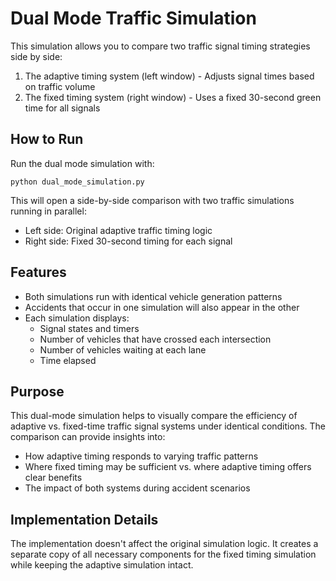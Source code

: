 # Dual Mode Traffic Simulation

This simulation allows you to compare two traffic signal timing strategies side by side:
1. The adaptive timing system (left window) - Adjusts signal times based on traffic volume
2. The fixed timing system (right window) - Uses a fixed 30-second green time for all signals

## How to Run

Run the dual mode simulation with:

```
python dual_mode_simulation.py
```

This will open a side-by-side comparison with two traffic simulations running in parallel:
- Left side: Original adaptive traffic timing logic
- Right side: Fixed 30-second timing for each signal

## Features

- Both simulations run with identical vehicle generation patterns
- Accidents that occur in one simulation will also appear in the other
- Each simulation displays:
  - Signal states and timers
  - Number of vehicles that have crossed each intersection
  - Number of vehicles waiting at each lane
  - Time elapsed
  
## Purpose

This dual-mode simulation helps to visually compare the efficiency of adaptive vs. fixed-time traffic signal systems under identical conditions. The comparison can provide insights into:
- How adaptive timing responds to varying traffic patterns
- Where fixed timing may be sufficient vs. where adaptive timing offers clear benefits
- The impact of both systems during accident scenarios

## Implementation Details

The implementation doesn't affect the original simulation logic. It creates a separate copy of all necessary components for the fixed timing simulation while keeping the adaptive simulation intact. 